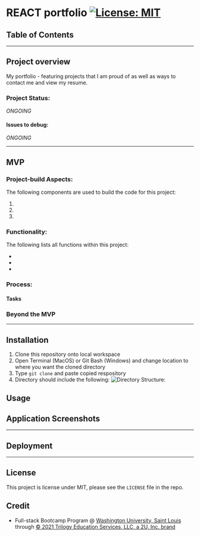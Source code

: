 # REACT portfolio  [![License: MIT](https://img.shields.io/badge/License-MIT-yellow.svg)](https://opensource.org/licenses/MIT)

## Table of Contents

****

## Project overview

My portfolio - featuring projects that I am proud of as well as ways to contact me and view my resume. 

### Project Status:

*ONGOING*

#### Issues to debug:
*ONGOING*

****

## MVP

### Project-build Aspects:

The following components are used to build the code for this project:

1.
2.
3.

### Functionality:

The following lists all functions within this project:

*
*
*

### Process:
#### Tasks

### Beyond the MVP

****

## Installation

1. Clone this repository onto local workspace
2. Open Terminal (MacOS) or Git Bash (Windows) and change location to where you want the cloned directory
3. Type `git clone` and paste copied respository
4. Directory should include the following:
![Directory Structure:](./assets/images/dir-struc.png)

## Usage

## Application Screenshots


****

## Deployment


****

## License

This project is license under MIT, please see the `LICENSE` file in the repo.

## Credit

* Full-stack Bootcamp Program @ [Washington University, Saint Louis](https://bootcamp.tlcenter.wustl.edu/) through [© 2021 Trilogy Education Services, LLC, a 2U, Inc. brand](https://www.trilogyed.com/)